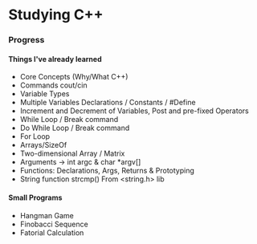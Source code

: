 # Studying C++

### Progress

#### Things I've already learned

- Core Concepts (Why/What C++)
- Commands cout/cin
- Variable Types
- Multiple Variables Declarations / Constants / #Define
- Increment and Decrement of Variables, Post and pre-fixed Operators
- While Loop / Break command
- Do While Loop / Break command
- For Loop
- Arrays/SizeOf
- Two-dimensional Array / Matrix
- Arguments -> int argc & char *argv[]
- Functions:  Declarations, Args, Returns & Prototyping
- String function strcmp() From <string.h> lib



#### Small Programs

- Hangman Game
- Finobacci Sequence
- Fatorial Calculation
